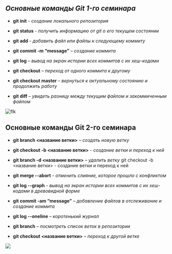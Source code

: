 ## ***Oсновные команды Git 1-го семинара***

* **git init** - *создание локального репозитория*

* **git status** - *получить информацию от git о его текущем состоянии*

* **git add** - *добавить файл или файлы к следующему коммиту*

* **git commit -m “message”** – *создание коммита*

* **git log** – *вывод на экран истории всех коммитов с их хеш-кодами*

* **git checkout** – *переход от одного коммита к другому*

* **git checkout master** – *вернуться к актуальному состоянию и продолжить работу*

* **git diff** – *увидеть разницу между текущим файлом и закоммиченным файлом*

![flk](https://funart.pro/uploads/posts/2021-04/thumbs/1617874079_49-p-oboi-fialka-golubaya-52.jpg)

## Основные команды Git 2-го семинара 

* **git branch <название ветки>** – *создать новую ветку*

* **git checkout  -b <название ветки>** - *создание ветки и переход к ней*

* **git branch -d <название ветки>** – *удалить ветку*
git checkout  -b <название ветки> - создание ветки и переход к ней

* **git merge --abort** - *отменить слияние, которое прошло с конфликтом*

* **git log --graph** - *вывод на экран истории всех коммитов с их хеш-кодами в древовидной форме*

* **git commit -am “message”** – *добавление файлов в отслеживание и создание коммита*

* **git log --oneline** – *коротенький журнал*

* **git branch** – *посмотреть список веток в репозитории*

* **git checkout <название ветки>** – *переход к другой ветке*

![](https://s2.best-wallpaper.net/wallpaper/1920x1200/1807/White-phalaenopsis-black-background_1920x1200.jpg)